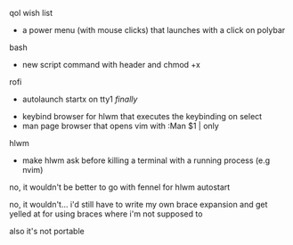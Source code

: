qol wish list

- a power menu (with mouse clicks) that launches with a click on polybar

bash

- new script command with header and chmod +x

rofi

+ autolaunch startx on tty1 *finally*
- keybind browser for hlwm that executes the keybinding on select
- man page browser that opens vim with :Man $1 | only

hlwm

- make hlwm ask before killing a terminal with a running process (e.g nvim)

no, it wouldn't be better to go with fennel for hlwm autostart

no, it wouldn't... i'd still have to write my own brace expansion and get yelled at for using braces where i'm not supposed to

also it's not portable
